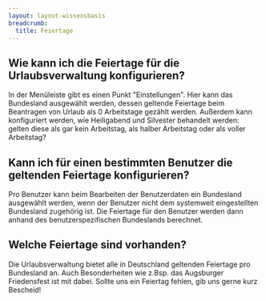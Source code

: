 ```yaml
---
layout: layout-wissensbasis
breadcrumb:
  title: Feiertage
---
```


## Wie kann ich die Feiertage für die Urlaubsverwaltung konfigurieren?

In der Menüleiste gibt es einen Punkt "Einstellungen". Hier kann das Bundesland
ausgewählt werden, dessen geltende Feiertage beim Beantragen von Urlaub als 0
Arbeitstage gezählt werden. Außerdem kann konfiguriert werden, wie Heiligabend
und Silvester behandelt werden: gelten diese als gar kein Arbeitstag, als
halber Arbeitstag oder als voller Arbeitstag?

## Kann ich für einen bestimmten Benutzer die geltenden Feiertage konfigurieren?

Pro Benutzer kann beim Bearbeiten der Benutzerdaten ein Bundesland ausgewählt
werden, wenn der Benutzer nicht dem systemweit eingestellten Bundesland
zugehörig ist. Die Feiertage für den Benutzer werden dann anhand des
benutzerspezifischen Bundeslands berechnet.

## Welche Feiertage sind vorhanden?

Die Urlaubsverwaltung bietet alle in Deutschland geltenden Feiertage pro Bundesland an. Auch Besonderheiten wie z.Bsp. das Augsburger Friedensfest ist mit dabei. Sollte uns ein Feiertag fehlen, gib uns gerne kurz Bescheid!
